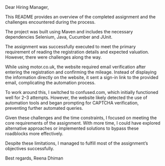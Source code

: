 Dear Hiring Manager,

This README provides an overview of the completed assignment and the challenges encountered during the process.

The project was built using Maven and includes the necessary dependencies Selenium, Java, Cucumber and JUnit.

The assignment was successfully executed to meet the primary requirement of reading the registration details and expected valuation. However, there were challenges along the way.

While using motor.co.uk, the website required email verification after entering the registration and confirming the mileage. Instead of displaying the information directly on the website, it sent a sign-in link to the provided email, complicating the automation process.

To work around this, I switched to confused.com, which initially functioned well for 2–3 attempts. However, the website likely detected the use of automation tools and began prompting for CAPTCHA verification, preventing further automated queries.

Given these challenges and the time constraints, I focused on meeting the core requirements of the assignment. With more time, I could have explored alternative approaches or implemented solutions to bypass these roadblocks more effectively.

Despite these limitations, I managed to fulfill most of the assignment’s objectives successfully.

Best regards,
Reena Dhiman
